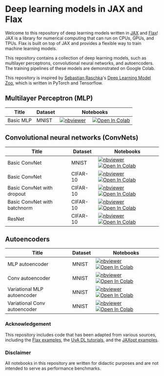 # Deep learning models in JAX and Flax


Welcome to this repository of deep learning models written in [JAX](https://github.com/google/jax) and [Flax](https://flax.readthedocs.io/en/latest/)! JAX is a library for numerical computing that can run on CPUs, GPUs, and TPUs. Flax is built on top of JAX and provides a flexible way to train machine learning models.

This repository contains a collection of deep learning models, such as multilayer perceptrons, convolutional neural networks, and autoencoders. The training pipelines of these models are demonstrated on Google Colab.

This repository is inspired by [Sebastian Raschka](https://github.com/rasbt)'s [Deep Learning Model Zoo](https://sebastianraschka.com/deep-learning-resources/), which is written in PyTorch and Tensorflow.



## Multilayer Perceptron (MLP)

|Title | Dataset | Notebooks |
| --- | --- | --- |
| Basic MLP | MNIST  | [![nbviewer](https://img.shields.io/badge/render-nbviewer-orange.svg)](https://nbviewer.org/github/liutianlin0121/jax-deep-learning-models/blob/main/MLP/mlp-mnist.ipynb) &nbsp; &nbsp; [![Open In Colab](https://colab.research.google.com/assets/colab-badge.svg)](https://colab.research.google.com/github/liutianlin0121/jax-deep-learning-models/blob/main/MLP/mlp-mnist.ipynb)|


## Convolutional neural networks (ConvNets)

|Title | Dataset | Notebooks |
| --- | --- | --- |
| Basic ConvNet | MNIST  | [![nbviewer](https://img.shields.io/badge/render-nbviewer-orange.svg)](https://nbviewer.org/github/liutianlin0121/jax-deep-learning-models/blob/main/ConvNet/convnet-mnist.ipynb)  &nbsp; &nbsp; [![Open In Colab](https://colab.research.google.com/assets/colab-badge.svg)](https://colab.research.google.com/github/liutianlin0121/jax-deep-learning-models/blob/main/ConvNet/convnet-mnist.ipynb) |
| Basic ConvNet | CIFAR-10  | [![nbviewer](https://img.shields.io/badge/render-nbviewer-orange.svg)](https://nbviewer.org/github/liutianlin0121/jax-deep-learning-models/blob/main/ConvNet/convnet-cifar.ipynb)  &nbsp; &nbsp; [![Open In Colab](https://colab.research.google.com/assets/colab-badge.svg)](https://colab.research.google.com/github/liutianlin0121/jax-deep-learning-models/blob/main/ConvNet/convnet-cifar.ipynb) |
| Basic ConvNet with dropout| CIFAR-10  | [![nbviewer](https://img.shields.io/badge/render-nbviewer-orange.svg)](https://nbviewer.org/github/liutianlin0121/jax-deep-learning-models/blob/main/ConvNet/convnet-cifar-dropout.ipynb)  &nbsp; &nbsp; [![Open In Colab](https://colab.research.google.com/assets/colab-badge.svg)](https://colab.research.google.com/github/liutianlin0121/jax-deep-learning-models/blob/main/ConvNet/convnet-cifar-dropout.ipynb) |
| Basic ConvNet with batchnorm| CIFAR-10  | [![nbviewer](https://img.shields.io/badge/render-nbviewer-orange.svg)](https://nbviewer.org/github/liutianlin0121/jax-deep-learning-models/blob/main/ConvNet/convnet-cifar-batchnorm.ipynb)  &nbsp; &nbsp; [![Open In Colab](https://colab.research.google.com/assets/colab-badge.svg)](https://colab.research.google.com/github/liutianlin0121/jax-deep-learning-models/blob/main/ConvNet/convnet-cifar-batchnorm.ipynb) |
| ResNet | CIFAR-10  | [![nbviewer](https://img.shields.io/badge/render-nbviewer-orange.svg)](https://nbviewer.org/github/liutianlin0121/jax-deep-learning-models/blob/main/ConvNet/resnet-cifar.ipynb)  &nbsp; &nbsp; [![Open In Colab](https://colab.research.google.com/assets/colab-badge.svg)](https://colab.research.google.com/github/liutianlin0121/jax-deep-learning-models/blob/main/ConvNet/resnet-cifar.ipynb) |



## Autoencoders

|Title | Dataset | Notebooks |
| --- | --- | --- |
| MLP autoencoder | MNIST  | [![nbviewer](https://img.shields.io/badge/render-nbviewer-orange.svg)](https://nbviewer.org/github/liutianlin0121/jax-deep-learning-models/blob/main/AE/ae-mlp-mnist.ipynb)  &nbsp; &nbsp; [![Open In Colab](https://colab.research.google.com/assets/colab-badge.svg)](https://colab.research.google.com/github/liutianlin0121/jax-deep-learning-models/blob/main/AE/ae-mlp-mnist.ipynb) |
| Conv autoencoder | MNIST  | [![nbviewer](https://img.shields.io/badge/render-nbviewer-orange.svg)](https://nbviewer.org/github/liutianlin0121/jax-deep-learning-models/blob/main/AE/ae-convnet-mnist.ipynb)  &nbsp; &nbsp; [![Open In Colab](https://colab.research.google.com/assets/colab-badge.svg)](https://colab.research.google.com/github/liutianlin0121/jax-deep-learning-models/blob/main/AE/ae-convnet-mnist.ipynb) |
| Variational MLP autoencoder | MNIST  | [![nbviewer](https://img.shields.io/badge/render-nbviewer-orange.svg)](https://nbviewer.org/github/liutianlin0121/jax-deep-learning-models/blob/main/AE/vae-mlp-mnist.ipynb)  &nbsp; &nbsp; [![Open In Colab](https://colab.research.google.com/assets/colab-badge.svg)](https://colab.research.google.com/github/liutianlin0121/jax-deep-learning-models/blob/main/AE/vae-mlp-mnist.ipynb) |
| Variational Conv autoencoder | MNIST  | [![nbviewer](https://img.shields.io/badge/render-nbviewer-orange.svg)](https://nbviewer.org/github/liutianlin0121/jax-deep-learning-models/blob/main/AE/vae-conv-mnist.ipynb)  &nbsp; &nbsp; [![Open In Colab](https://colab.research.google.com/assets/colab-badge.svg)](https://colab.research.google.com/github/liutianlin0121/jax-deep-learning-models/blob/main/AE/vae-conv-mnist.ipynb) |





### Acknowledgement

This repository includes code that has been adapted from various sources, including the [Flax examples](https://github.com/google/flax/tree/main/examples), the [UvA DL tutorials](https://uvadlc-notebooks.readthedocs.io/en/latest/), and the [JAXopt examples](https://jaxopt.github.io/stable/notebooks/index.html#deep-learning).


### Disclaimer
All notebooks in this repository are written for didactic purposes and are not intended to serve as performance benchmarks.

